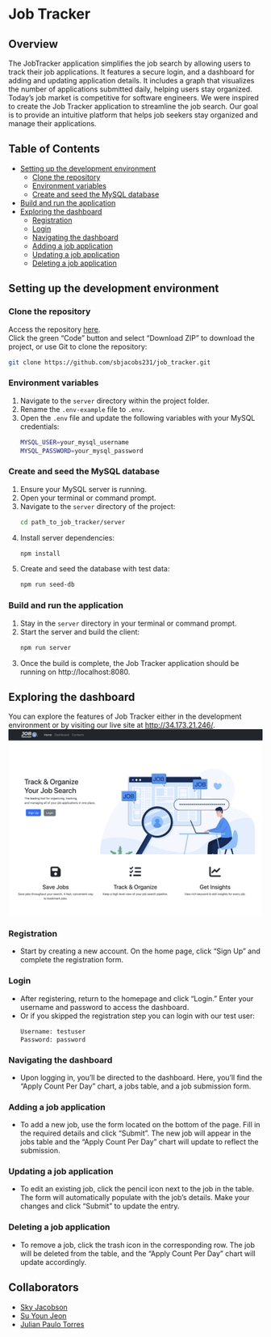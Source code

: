 # Job Tracker

## Overview
The JobTracker application simplifies the job search by allowing users to track their job applications. It features a secure login, and a dashboard for adding and updating application details. It includes a graph that visualizes the number of applications submitted daily, helping users stay organized. Today’s job market is competitive for software engineers. We were inspired to create the Job Tracker application to streamline the job search. Our goal is to provide an intuitive platform that helps job seekers stay organized and manage their applications.

## Table of Contents
- [Setting up the development environment](#setting-up-the-development-environment)
  - [Clone the repository](#clone-the-repository)
  - [Environment variables](#environment-variables)
  - [Create and seed the MySQL database](#create-and-seed-the-mysql-database)
- [Build and run the application](#build-and-run-the-application)
- [Exploring the dashboard](#exploring-the-dashboard)
  - [Registration](#registration)
  - [Login](#login)
  - [Navigating the dashboard](#navigating-the-dashboard)
  - [Adding a job application](#adding-a-job-application)
  - [Updating a job application](#updating-a-job-application)
  - [Deleting a job application](#deleting-a-job-application)

## Setting up the development environment

### Clone the repository
Access the repository [here](https://github.com/sbjacobs231/job_tracker).  
Click the green “Code” button and select “Download ZIP” to download the project, or use Git to clone the repository:

```bash
git clone https://github.com/sbjacobs231/job_tracker.git
```
### Environment variables
1. Navigate to the `server` directory within the project folder.
2. Rename the `.env-example` file to `.env`.
3. Open the `.env` file and update the following variables with your MySQL credentials:
    ```sh
    MYSQL_USER=your_mysql_username
    MYSQL_PASSWORD=your_mysql_password
    ```

### Create and seed the MySQL database
1. Ensure your MySQL server is running.
2. Open your terminal or command prompt.
3. Navigate to the `server` directory of the project:
    ```sh
    cd path_to_job_tracker/server
    ```
4. Install server dependencies:
    ```sh
    npm install
    ```
5. Create and seed the database with test data:
    ```sh
    npm run seed-db
    ```

### Build and run the application
1. Stay in the `server` directory in your terminal or command prompt.
2. Start the server and build the client:
    ```sh
    npm run server
    ```
3. Once the build is complete, the Job Tracker application should be running on http://localhost:8080.

## Exploring the dashboard
You can explore the features of Job Tracker either in the development environment or by visiting our live site at http://34.173.21.246/.
![Job Tracker](./assets/job_tracker.png)

### Registration
- Start by creating a new account. On the home page, click “Sign Up” and complete the registration form.
### Login
- After registering, return to the homepage and click “Login.” Enter your username and password to access the dashboard.
- Or if you skipped the registration step you can login with our test user:
    ```
    Username: testuser
    Password: password
    ```

### Navigating the dashboard
- Upon logging in, you’ll be directed to the dashboard. Here, you’ll find the “Apply Count Per Day” chart, a jobs table, and a job submission form.

### Adding a job application
- To add a new job, use the form located on the bottom of the page. Fill in the required details and click “Submit”. The new job will appear in the jobs table and the “Apply Count Per Day” chart will update to reflect the submission.

### Updating a job application
- To edit an existing job, click the pencil icon next to the job in the table. The form will automatically populate with the job’s details. Make your changes and click “Submit” to update the entry.

### Deleting a job application
- To remove a job, click the trash icon in the corresponding row. The job will be deleted from the table, and the “Apply Count Per Day” chart will update accordingly.



## Collaborators
- [Sky Jacobson](https://github.com/sbjacobs231)
- [Su Youn Jeon](https://github.com/tndus604)
- [Julian Paulo Torres](https://github.com/juliannogueira)